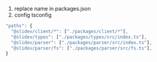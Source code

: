 1. replace name in packages.json
2. config tsconfig

```ts
"paths": {
  "@slidev/client/*": ["./packages/client/*"],
  "@slidev/types": ["./packages/types/src/index.ts"],
  "@slidev/parser": ["./packages/parser/src/index.ts"],
  "@slidev/parser/fs": ["./packages/parser/src/fs.ts"],
}
```
